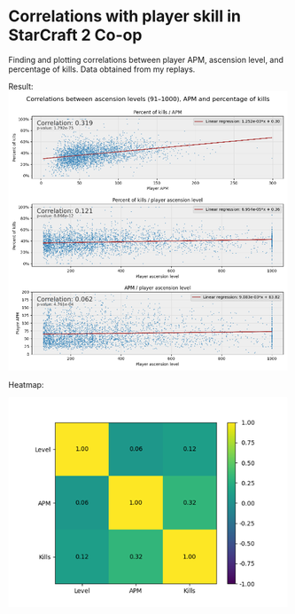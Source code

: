# Correlations with player skill in StarCraft 2 Co-op
Finding and plotting correlations between player APM, ascension level, and percentage of kills.
Data obtained from my replays.

Result:
![Screenshot](./corr.png)

Heatmap:

![Screenshot](./heatmap.png)